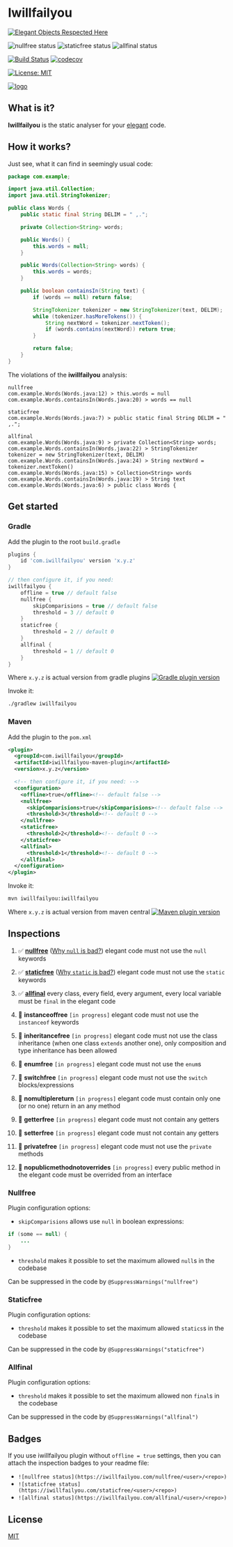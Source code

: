 # Iwillfailyou

[![Elegant Objects Respected Here](https://www.elegantobjects.org/badge.svg)](https://www.elegantobjects.org/)

![nullfree status](https://iwillfailyou.com/nullfree/iwillfailyou/service)
![staticfree status](https://iwillfailyou.com/staticfree/iwillfailyou/service)
![allfinal status](https://iwillfailyou.com/allfinal/iwillfailyou/service)

[![Build Status](https://travis-ci.com/iwillfailyou/service.svg?branch=master)](https://travis-ci.com/iwillfailyou/service)
[![codecov](https://codecov.io/gh/iwillfailyou/service/branch/master/graph/badge.svg)](https://codecov.io/gh/iwillfailyou/service)

[![License: MIT](https://img.shields.io/badge/License-MIT-yellow.svg)](https://github.com/iwillfailyou/service/blob/master/LICENSE)

[![logo](https://raw.githubusercontent.com/iwillfailyou/service/master/assets/logo.png)](https://iwillfailyou.com)

## What is it?

**Iwillfailyou** is the static analyser for your 
[elegant](https://www.elegantobjects.org/) code.

## How it works?

Just see, what it can find in seemingly usual code:
```java
package com.example;

import java.util.Collection;
import java.util.StringTokenizer;

public class Words {
    public static final String DELIM = " ,.";

    private Collection<String> words;

    public Words() {
        this.words = null;
    }

    public Words(Collection<String> words) {
        this.words = words;
    }

    public boolean containsIn(String text) {
        if (words == null) return false;

        StringTokenizer tokenizer = new StringTokenizer(text, DELIM);
        while (tokenizer.hasMoreTokens()) {
            String nextWord = tokenizer.nextToken();
            if (words.contains(nextWord)) return true;
        }

        return false;
    }
}
```
The violations of the **iwillfailyou** analysis:
```
nullfree
com.example.Words(Words.java:12) > this.words = null
com.example.Words.containsIn(Words.java:20) > words == null

staticfree
com.example.Words(Words.java:7) > public static final String DELIM = " ,.";

allfinal
com.example.Words(Words.java:9) > private Collection<String> words;
com.example.Words.containsIn(Words.java:22) > StringTokenizer tokenizer = new StringTokenizer(text, DELIM)
com.example.Words.containsIn(Words.java:24) > String nextWord = tokenizer.nextToken()
com.example.Words(Words.java:15) > Collection<String> words
com.example.Words.containsIn(Words.java:19) > String text
com.example.Words(Words.java:6) > public class Words {
```

## Get started

### Gradle
Add the plugin to the root `build.gradle`
```groovy
plugins {
    id 'com.iwillfailyou' version 'x.y.z'
}

// then configure it, if you need:
iwillfailyou {
    offline = true // default false
    nullfree {
        skipComparisions = true // default false
        threshold = 3 // default 0
    }
    staticfree {
        threshold = 2 // default 0
    }
    allfinal {
        threshold = 1 // default 0
    } 
}
```
Where `x.y.z` is actual version from gradle plugins 
[![Gradle plugin version](https://img.shields.io/maven-metadata/v/https/plugins.gradle.org/m2/com/iwillfailyou/com.iwillfailyou.gradle.plugin/maven-metadata.xml.svg?label=gradle-plugin)](https://plugins.gradle.org/plugin/com.iwillfailyou)

Invoke it:
```bash
./gradlew iwillfailyou
```

### Maven
Add the plugin to the `pom.xml`
```xml
<plugin>
  <groupId>com.iwillfailyou</groupId>
  <artifactId>iwillfailyou-maven-plugin</artifactId>
  <version>x.y.z</version>

  <!-- then configure it, if you need: -->
  <configuration>
    <offline>true</offline><!-- default false -->
    <nullfree>
      <skipComparisions>true</skipComparisions><!-- default false -->
      <threshold>3</threshold><!-- default 0 -->
    </nullfree>
    <staticfree>
      <threshold>2</threshold><!-- default 0 -->
    </staticfree>
    <allfinal>
      <threshold>1</threshold><!-- default 0 -->
    </allfinal>
  </configuration>
</plugin>
```

Invoke it:
```bash
mvn iwillfailyou:iwillfailyou
```

Where `x.y.z` is actual version from maven central 
[![Maven plugin version](https://img.shields.io/maven-central/v/com.iwillfailyou/iwillfailyou-maven-plugin.svg?label=maven-plugin)](https://maven-badges.herokuapp.com/maven-central/com.iwillfailyou/iwillfailyou-maven-plugin)

## Inspections

1. ✅ [**nullfree**](https://github.com/iwillfailyou/service#nullfree) 
([Why `null` is bad?](https://www.yegor256.com/2014/05/13/why-null-is-bad.html))
elegant code must not use the `null` keywords

2. ✅ [**staticfree**](https://github.com/iwillfailyou/service#staticfree) 
([Why `static` is bad?](https://www.yegor256.com/2014/05/05/oop-alternative-to-utility-classes.html))
elegant code must not use the `static` keywords

3. ✅ [**allfinal**](https://github.com/iwillfailyou/service#allfinal)
every class, every field, every argument, every local variable must be `final`
in the elegant code

4. 🔄 **instanceoffree** `[in progress]`
elegant code must not use the `instanceof` keywords

5. 🔄 **inheritancefree** `[in progress]`
elegant code must not use the class inheritance (when one class `extends`
another one), only composition and type inheritance has been allowed
 
6. 🔄 **enumfree** `[in progress]`
elegant code must not use the `enum`s

7. 🔄 **switchfree** `[in progress]`
elegant code must not use the `switch` blocks/expressions

8. 🔄 **nomultiplereturn** `[in progress]`
elegant code must contain only one (or no one) return in an any method

9. 🔄 **getterfree** `[in progress]`
elegant code must not contain any getters

10. 🔄 **setterfree** `[in progress]`
elegant code must not contain any getters

11. 🔄 **privatefree** `[in progress]`
elegant code must not use the `private` methods 

12. 🔄 **nopublicmethodnotoverrides** `[in progress]`
every public method in the elegant code must be overrided from an interface

### Nullfree
Plugin configuration options:
- `skipComparisions` allows use `null` in boolean expressions:
```java
if (some == null) {
    ...
}
```
- `threshold` makes it possible to set the maximum allowed `null`s in the
codebase

Can be suppressed in the code by `@SuppressWarnings("nullfree")`


### Staticfree
Plugin configuration options:
- `threshold` makes it possible to set the maximum allowed `statics`s in the 
codebase

Can be suppressed in the code by `@SuppressWarnings("staticfree")`

### Allfinal
Plugin configuration options:
- `threshold` makes it possible to set the maximum allowed non `final`s in
 the codebase

Can be suppressed in the code by `@SuppressWarnings("allfinal")`


## Badges
If you use iwillfailyou plugin without `offline = true` settings, then you
can attach the inspection badges to your readme file:
- `![nullfree status](https://iwillfailyou.com/nullfree/<user>/<repo>)`
- `![staticfree status](https://iwillfailyou.com/staticfree/<user>/<repo>)`
- `![allfinal status](https://iwillfailyou.com/allfinal/<user>/<repo>)`


## License
[MIT](https://github.com/iwillfailyou/service/blob/master/LICENSE)